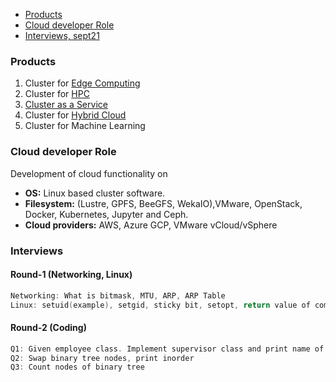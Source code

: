 - [Products](#p)
- [Cloud developer Role](#cd)
- [Interviews, sept21](#int)

<a name=p></a>
### Products
1. Cluster for [Edge Computing](/System-Design/Concepts)
2. Cluster for [HPC](/System-Design/Concepts)
3. [Cluster as a Service](/System-Design/Concepts)
4. Cluster for [Hybrid Cloud](/System-Design/Concepts)
5. Cluster for Machine Learning

<a name=cd></a>
### Cloud developer Role
Development of cloud functionality on
- **OS:** Linux based cluster software.
- **Filesystem:** (Lustre, GPFS, BeeGFS, WekaIO),VMware, OpenStack, Docker, Kubernetes, Jupyter and Ceph.
- **Cloud providers:** AWS, Azure GCP, VMware vCloud/vSphere

### Interviews
#### Round-1 (Networking, Linux)
```c
Networking: What is bitmask, MTU, ARP, ARP Table
Linux: setuid(example), setgid, sticky bit, setopt, return value of command
```
#### Round-2 (Coding)
```c
Q1: Given employee class. Implement supervisor class and print name of employee via supervisor.
Q2: Swap binary tree nodes, print inorder
Q3: Count nodes of binary tree
```
